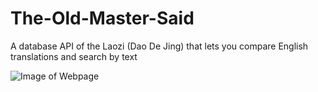 # The-Old-Master-Said
A database API of the Laozi (Dao De Jing) that lets you compare English translations and search by text

![Image of Webpage](https://github.com/jacks3jk/The-Old-Master-Says/blob/main/The%20Old%20Master%20Says/front-end/img/screen.png)
